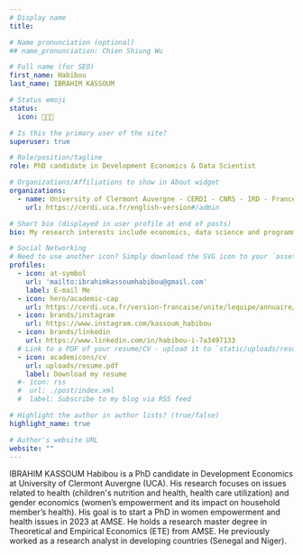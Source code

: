 ```yaml
---
# Display name
title: 

# Name pronunciation (optional)
## name_pronunciation: Chien Shiung Wu

# Full name (for SEO)
first_name: Habibou
last_name: IBRAHIM KASSOUM

# Status emoji
status:
  icon: 👨🏾‍💼️

# Is this the primary user of the site?
superuser: true

# Role/position/tagline
role: PhD candidate in Development Economics & Data Scientist

# Organizations/Affiliations to show in About widget
organizations:
  - name: University of Clermont Auvergne - CERDI - CNRS - IRD - France
    url: https://cerdi.uca.fr/english-version#/admin

# Short bio (displayed in user profile at end of posts)
bio: My research interests include economics, data science and programmable matter.

# Social Networking
# Need to use another icon? Simply download the SVG icon to your `assets/media/icons/` folder.
profiles:
  - icon: at-symbol
    url: 'mailto:ibrahimkassoumhabibou@gmail.com'
    label: E-mail Me
  - icon: hero/academic-cap
    url: https://cerdi.uca.fr/version-francaise/unite/lequipe/annuaire/m-habibou-ibrahim-kassoum#/
  - icon: brands/instagram
    url: https://www.instagram.com/kassoum_habibou
  - icon: brands/linkedin
    url: https://www.linkedin.com/in/habibou-i-7a3497133
  # Link to a PDF of your resume/CV - upload it to `static/uploads/resume.pdf`
  - icon: academicons/cv
    url: uploads/resume.pdf
    label: Download my resume
  #- icon: rss
  #  url: ./post/index.xml
  #  label: Subscribe to my blog via RSS feed

# Highlight the author in author lists? (true/false)
highlight_name: true

# Author's website URL
website: ""
---
```


IBRAHIM KASSOUM Habibou is a PhD candidate in Development Economics at University of Clermont Auvergne (UCA). His research focuses on issues related  to health (children's nutrition and health, health care utilization) and gender economics (women’s empowerment and its impact on household member’s health). His goal is to start a PhD in women empowerment and health issues in 2023 at AMSE. He holds a research master degree in Theoretical and Empirical Economics (ETE) from AMSE. He previously worked as a research analyst in developing countries (Senegal and Niger).
